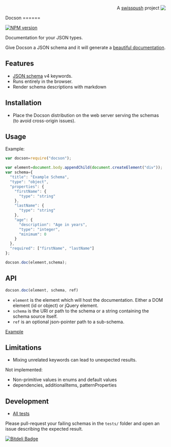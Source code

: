 <p align='right'>A <a href="http://www.swisspush.org">swisspush</a> project <a href="http://www.swisspush.org" border=0><img align="top"  src='https://1.gravatar.com/avatar/cf7292487846085732baf808def5685a?s=32'></a></p>
Docson
======

[![NPM version](https://img.shields.io/npm/v/docson.svg)](https://www.npmjs.com/package/docson)

Documentation for your JSON types.

Give Docson a JSON schema and it will generate a [beautiful documentation](http://lbovet.github.io/docson/index.html#/docson/examples/example.json).

## Features
* [JSON schema](http://json-schema.org/) v4 keywords.
* Runs entirely in the browser.
* Render schema descriptions with markdown

## Installation

* Place the Docson distribution on the web server serving the schemas (to avoid cross-origin issues).

## Usage

Example:

```js
var docson=require("docson");

var element=document.body.appendChild(document.createElement("div"));
var schema={
  "title": "Example Schema",
  "type": "object",
  "properties": {
    "firstName": {
      "type": "string"
    },
    "lastName": {
      "type": "string"
    },
    "age": {
      "description": "Age in years",
      "type": "integer",
      "minimum": 0
    }
  },
  "required": ["firstName", "lastName"]
};

docson.doc(element,schema);
```

## API

```javascript
docson.doc(element, schema, ref)
```

* `element` is the element which will host the documentation. Either a DOM element (id or object) or jQuery element.
* `schema` is the URI or path to the schema or a string containing the schema source itself.
* `ref` is an optional json-pointer path to a sub-schema.

[Example](http://lbovet.github.io/docson/example/index.html)

## Limitations

* Mixing unrelated keywords can lead to unexpected results.

Not implemented:
* Non-primitive values in enums and default values
* dependencies, additionalItems, patternProperties

## Development

* [All tests](http://lbovet.github.io/docson/tests/test.html)

Please pull-request your failing schemas in the `tests/` folder and open an issue describing the expected result.

[![Bitdeli Badge](https://d2weczhvl823v0.cloudfront.net/lbovet/docson/trend.png)](https://bitdeli.com/free "Bitdeli Badge")

